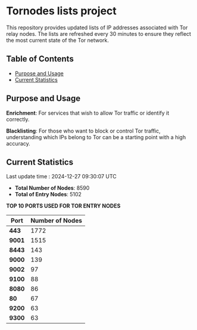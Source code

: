 # Tornodes lists project

This repository provides updated lists of IP addresses associated with Tor relay nodes. The lists are refreshed every 30 minutes to ensure they reflect the most current state of the Tor network.

## Table of Contents

- [Purpose and Usage](#purpose-and-usage)
- [Current Statistics](#current-statistics)


## Purpose and Usage

**Enrichment**: For services that wish to allow Tor traffic or identify it correctly.

**Blacklisting**: For those who want to block or control Tor traffic, understanding which IPs belong to Tor can be a starting point with a high accuracy.

## Current Statistics

Last update time : 2024-12-27 09:30:07 UTC

- **Total Number of Nodes**: 8590
- **Total of Entry Nodes**: 5102

**TOP 10 PORTS USED FOR TOR ENTRY NODES**

| **Port** | **Number of Nodes** |
|------|-----------------|
| **443**   | 1772  |
| **9001**   | 1515  |
| **8443**   | 143  |
| **9000**   | 139  |
| **9002**   | 97  |
| **9100**   | 88  |
| **8080**   | 86  |
| **80**   | 67  |
| **9200**   | 63  |
| **9300**   | 63  |

